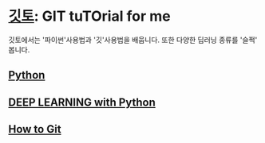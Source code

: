 # [깃토](https://ansiu311.github.io/GITTO/): GIT tuTOrial for me
깃토에서는 '파이썬'사용법과 '깃'사용법을 배웁니다.
또한 다양한 딥러닝 종류를 '슬쩍' 봅니다.

## [Python](Upy.md)

## [DEEP LEARNING with Python](DEEPLEARNINGwithPython.md)

## [How to Git](htg.md)
